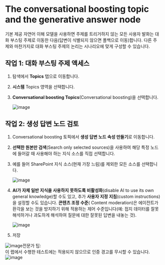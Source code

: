 # The conversational boosting topic and the generative answer node

기본 제공 자연어 이해 모델을 사용하면 주제를 트리거하지 않는 모든 사용자 발화는 대화 부스팅 주제로 이동한 다음(답변이 식별되지 않으면 폴백으로 이동)합니다.
다른 주제와 마찬가지로 대화 부스팅 주제의 논리는 시나리오에 맞게 구성할 수 있습니다.

## 작업 1: 대화 부스팅 주제 액세스

1. 탐색에서 **Topics** 탭으로 이동합니다.

2. **시스템** Topics 영역을 선택합니다.

3. **Conversational boosting Topics**(Conversational boosting)을 선택합니다.

   ![image](https://github.com/user-attachments/assets/5da696fb-39e1-424a-a804-d0798c27f6ff)

## 작업 2: 생성 답변 노드 검토

1. Conversational boosting 토픽에서 **생성 답변 노드 속성 만들기**로 이동합니다.

2. **선택한 원본만 검색**(Search only selected sources)을 사용하여 해당 특정 노드에 들어갈 때 사용해야 하는 지식 소스를 직접 선택합니다.

3. 예를 들어 SharePoint 지식 소스(현재 가장 느림)를 제외한 모든 소스를 선택합니다.

   ![image](https://github.com/user-attachments/assets/4ccfbae5-387f-4445-8d04-ca7987c80776)

4. **AI가 자체 일반 지식을 사용하지 못하도록 비활성화**(disable AI to use its own general knowledge)할 수도 있고, 추가 **사용자 지정 지침**(custom instructions)을 설정할 수도 있습니다. **콘텐츠 조정 수준**( Content moderation)은 에이전트가 환각을 보는 것을 방지하기 위해 적용하는 제어 수준입니다(예: 접지 데이터를 잘못 해석하거나 과도하게 해석하여 질문에 대한 잘못된 답변을 내놓는 것).

   ![image](https://github.com/user-attachments/assets/5bb5e892-d7ed-42f4-a682-726c56f56ebb)

5. 저장

![image](https://github.com/user-attachments/assets/0d53b99a-31f7-42fb-886a-7cf157a38d42)전문가 팁:</br> 이 랩에서 수행한 테스트에는 적용되지 않으므로 인증 경고를 무시할 수 있습니다.
   ![image](https://github.com/user-attachments/assets/32e99902-ae0e-4af7-ba31-d6dc12699179)














